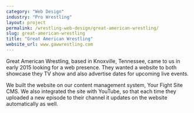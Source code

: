 ```yaml
---
category: "Web Design"
industry: "Pro Wrestling"
layout: project
permalink: /wrestling-web-design/great-american-wrestling/
slug: great-american-wrestling
title: "Great American Wrestling"
website_url: www.gawwrestling.com
---
```

<p>Great American Wrestling, based in Knoxville, Tennessee, came to us in early 2015 looking for a web presence.
  They wanted a website to both showcase they TV show and also advertise dates for upcoming live events.</p>
<p>We built the website on our content management system, Your Fight Site CMS.
  We also integrated the site with YouTube, so that each time they uploaded a new episode to their channel it updates on the website automatically as well.</p>
